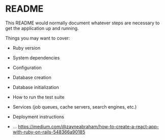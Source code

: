# README

This README would normally document whatever steps are necessary to get the
application up and running.

Things you may want to cover:

* Ruby version

* System dependencies

* Configuration

* Database creation

* Database initialization

* How to run the test suite

* Services (job queues, cache servers, search engines, etc.)

* Deployment instructions

* ...
https://medium.com/@zayneabraham/how-to-create-a-react-app-with-ruby-on-rails-548366a90185